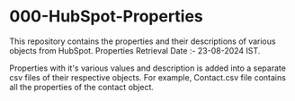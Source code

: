 # 000-HubSpot-Properties
This repository contains the properties and their descriptions of various objects from HubSpot. Properties Retrieval Date :- 23-08-2024 IST.

Properties with it's various values and description is added into a separate csv files of their respective objects. For example, Contact.csv file contains all the properties of the contact object.
